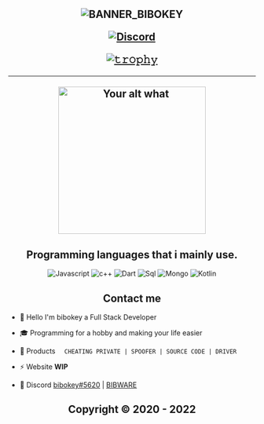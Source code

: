 <h2 align="center">

  
<p align="center">
  
![BANNER_BIBOKEY](https://user-images.githubusercontent.com/111502070/185380163-2999f7b8-251c-41db-91fc-d0cfa810fca5.png)


<p align="center">
    <a href="https://discord.gg/MENZPUQmju">
   <img alt="Discord" src="https://img.shields.io/badge/Discord-BIBOKEY%237522-5620DA?style=for-the-badge&logo=discord&logoColor=7289DA&logoWidth=10&labelColor=000'"></a>  
  
[![𝚝𝚛𝚘𝚙𝚑𝚢](https://github-profile-trophy.vercel.app/?username=ryo-ma&column=8&margin-w=20&margin-h=0&no-bg=true&no-frame=true&theme=dark_dimmed)](https://github.com/ryo-ma)

  ----


<p align="center">
<img src="https://readme-spotify-status-liart.vercel.app/api/run-spotify-status" alt="Your alt what" width="300" align/>
</p>


<h2 align="center">Programming languages that i mainly use.</h2>
<p align="center">
  <img alt="Javascript" src="https://img.shields.io/badge/-JavaScript-090909?style=for-the-badge&logo=JavaScript&logoColor=E9D54D"></a> 
  <img alt="c++" src="https://img.shields.io/badge/-C++-090909?style=for-the-badge&logo=C%2b%2b&logoColor=6296CC"></a> 
  <img alt="Dart" src="https://img.shields.io/badge/-Dart-090909?style=for-the-badge&logo=dart&logoColor=097CDB"></a>    
  <img alt="Sql" src="https://img.shields.io/badge/-Sql-090909?style=for-the-badge&logo=mysql&logoColor=00648B"></a> 
  <img alt="Mongo" src="https://img.shields.io/badge/-MongoDB-090909?style=for-the-badge&logo=MongoDB&logoColor=00648B"></a> 
  <img alt="Kotlin" src="https://img.shields.io/badge/-Kotlin-090909?style=for-the-badge&logo=Kotlin&logoColor=00648B"></a> 
</p>


<h2 align="center">Contact me</h2>

- 👋 Hello I'm bibokey a Full Stack Developer

- 🎓 Programming for a hobby and making your life easier

- 🛒 Products `   CHEATING PRIVATE | SPOOFER | SOURCE CODE | DRIVER `

- ⚡ Website **WIP**

- 💬 Discord [bibokey#5620](https://discord.com/users/1008759460027703367) | [BIBWARE](https://discord.gg/MENZPUQmju)


<h2 align="center"> Copyright © 2020 - 2022
